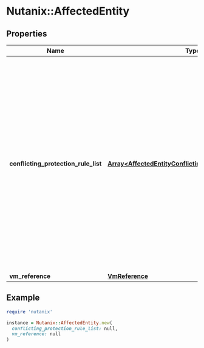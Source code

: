# Nutanix::AffectedEntity

## Properties

| Name | Type | Description | Notes |
| ---- | ---- | ----------- | ----- |
| **conflicting_protection_rule_list** | [**Array&lt;AffectedEntityConflictingProtectionRuleListInner&gt;**](AffectedEntityConflictingProtectionRuleListInner.md) | List of reference to conflicting protection rules for an entity. If an entity is filtered by multiple protection rules, Kanon service can not protect that entity. We will flag those entities along with the protection rules. This is set only incase if the entity has conflicts.  | [optional] |
| **vm_reference** | [**VmReference**](VmReference.md) |  | [optional] |

## Example

```ruby
require 'nutanix'

instance = Nutanix::AffectedEntity.new(
  conflicting_protection_rule_list: null,
  vm_reference: null
)
```

